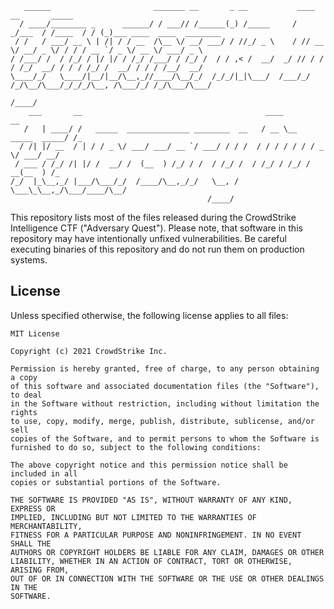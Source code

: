 ```
   ______                       _______ __       _ __           ____      __       _____                          
  / ____/________ _      ______/ / ___// /______(_) /_____     /  _/___  / /____  / / (_)___ ____  ____  ________ 
 / /   / ___/ __ \ | /| / / __  /\__ \/ __/ ___/ / //_/ _ \    / // __ \/ __/ _ \/ / / / __ `/ _ \/ __ \/ ___/ _ \
/ /___/ /  / /_/ / |/ |/ / /_/ /___/ / /_/ /  / / ,< /  __/  _/ // / / / /_/  __/ / / / /_/ /  __/ / / / /__/  __/
\____/_/   \____/|__/|__/\__,_//____/\__/_/  /_/_/|_|\___/  /___/_/ /_/\__/\___/_/_/_/\__, /\___/_/ /_/\___/\___/ 
                                                                                     /____/                       
    ___       __                                         ____                  __ 
   /   | ____/ /   _____  ______________ ________  __   / __ \__  _____  _____/ /_
  / /| |/ __  / | / / _ \/ ___/ ___/ __ `/ ___/ / / /  / / / / / / / _ \/ ___/ __/
 / ___ / /_/ /| |/ /  __/ /  (__  ) /_/ / /  / /_/ /  / /_/ / /_/ /  __(__  ) /_  
/_/  |_\__,_/ |___/\___/_/  /____/\__,_/_/   \__, /   \___\_\__,_/\___/____/\__/  
                                            /____/
```

This repository lists most of the files released during the CrowdStrike Intelligence CTF ("Adversary Quest"). Please note, that software in this repository may have intentionally unfixed vulnerabilities. Be careful executing binaries of this repository and do not run them on production systems.

## License

Unless specified otherwise, the following license applies to all files:

```
MIT License

Copyright (c) 2021 CrowdStrike Inc.

Permission is hereby granted, free of charge, to any person obtaining a copy
of this software and associated documentation files (the "Software"), to deal
in the Software without restriction, including without limitation the rights
to use, copy, modify, merge, publish, distribute, sublicense, and/or sell
copies of the Software, and to permit persons to whom the Software is
furnished to do so, subject to the following conditions:

The above copyright notice and this permission notice shall be included in all
copies or substantial portions of the Software.

THE SOFTWARE IS PROVIDED "AS IS", WITHOUT WARRANTY OF ANY KIND, EXPRESS OR
IMPLIED, INCLUDING BUT NOT LIMITED TO THE WARRANTIES OF MERCHANTABILITY,
FITNESS FOR A PARTICULAR PURPOSE AND NONINFRINGEMENT. IN NO EVENT SHALL THE
AUTHORS OR COPYRIGHT HOLDERS BE LIABLE FOR ANY CLAIM, DAMAGES OR OTHER
LIABILITY, WHETHER IN AN ACTION OF CONTRACT, TORT OR OTHERWISE, ARISING FROM,
OUT OF OR IN CONNECTION WITH THE SOFTWARE OR THE USE OR OTHER DEALINGS IN THE
SOFTWARE.
```

